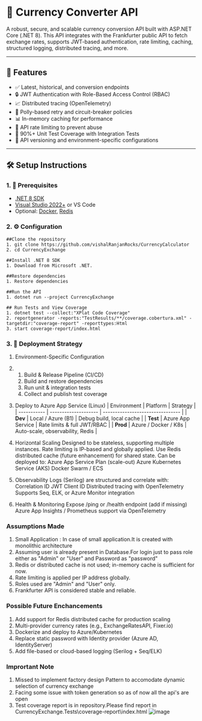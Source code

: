 # 💱 Currency Converter API

A robust, secure, and scalable currency conversion API built with ASP.NET Core (.NET 8). This API integrates with the Frankfurter public API to fetch exchange rates, supports JWT-based authentication, rate limiting, caching, structured logging, distributed tracing, and more.

--- 

## 🚀 Features

- ✅ Latest, historical, and conversion endpoints
- 🔒 JWT Authentication with Role-Based Access Control (RBAC)
- 📈 Distributed tracing (OpenTelemetry)
- 🔁 Polly-based retry and circuit-breaker policies
- 📊 In-memory caching for performance
- 🚦 API rate limiting to prevent abuse
- 🧪 90%+ Unit Test Coverage with Integration Tests
- 🔀 API versioning and environment-specific configurations

---

## 🛠️ Setup Instructions

### 1. 🔧 Prerequisites

- [.NET 8 SDK](https://dotnet.microsoft.com/en-us/download/dotnet/8.0)
- [Visual Studio 2022+](https://visualstudio.microsoft.com) or VS Code
- Optional: [Docker](https://www.docker.com/), [Redis](https://redis.io)

### 2. ⚙️ Configuration

    ##Clone the repository
    1. git clone https://github.com/vishalRanjanRocks/CurrencyCalculator
    2. cd CurrencyExchange

    ##Install .NET 8 SDK
    1. Download from Microsoft .NET.

    ##Restore dependencies
    1. Restore dependencies

    ##Run the API
    1. dotnet run --project CurrencyExchange

    ## Run Tests and View Coverage
    1. dotnet test --collect:"XPlat Code Coverage"
    2. reportgenerator -reports:"TestResults/**/coverage.cobertura.xml" -targetdir:"coverage-report" -reporttypes:Html
    3. start coverage-report/index.html

### 3. 🚀 Deployment Strategy
1. Environment-Specific Configuration
   
2.  1. Build & Release Pipeline (CI/CD)
    2. Build and restore dependencies
    3. Run unit & integration tests
    4. Collect and publish test coverage
  
3. Deploy to Azure App Service (Linux)
| Environment | Platform             | Strategy                         |
| ----------- | -------------------- | -------------------------------- |
| **Dev**     | Local / Azure (B1)   | Debug build, local cache         |
| **Test**    | Azure App Service    | Rate limits & full JWT/RBAC      |
| **Prod**    | Azure / Docker / K8s | Auto-scale, observability, Redis |

4. Horizontal Scaling
Designed to be stateless, supporting multiple instances.
Rate limiting is IP-based and globally applied.
Use Redis distributed cache (future enhancement) for shared state.
Can be deployed to:
Azure App Service Plan (scale-out)
Azure Kubernetes Service (AKS)
Docker Swarm / ECS

5. Observability
Logs (Serilog) are structured and correlate with:
Correlation ID
JWT Client ID
Distributed tracing with OpenTelemetry
Supports Seq, ELK, or Azure Monitor integration

6. Health & Monitoring
Expose /ping or /health endpoint (add if missing)
Azure App Insights / Prometheus support via OpenTelemetry


###  Assumptions Made ###
1. Small Application : In case of small application.It is created with monolithic architecture
2. Assuming user is already present in Database.For login just to pass role either as "Admin" or "User" and Password as "password"
3. Redis or distributed cache is not used; in-memory cache is sufficient for now.
4. Rate limiting is applied per IP address globally.
5. Roles used are "Admin" and "User" only.
6. Frankfurter API is considered stable and reliable.

### Possible Future Enchancements ###
1. Add support for Redis distributed cache for production scaling
2.  Multi-provider currency rates (e.g., ExchangeRatesAPI, Fixer.io)
3.  Dockerize and deploy to Azure/Kubernetes
4.  Replace static password with Identity provider (Azure AD, IdentityServer)
5.  Add file-based or cloud-based logging (Serilog + Seq/ELK)

### Imprortant Note ###
1. Missed to implement factory design Pattern to accomodate dynamic selection of currency exchange
2. Facing some issue  with token generation so as of now all the api's are open
3. Test coverage report is in repository.Please find report in CurrencyExchange.Tests\coverage-report\index.html
   ![image](https://github.com/user-attachments/assets/92603c40-22d6-493a-8ba0-d9ffc187b103)
